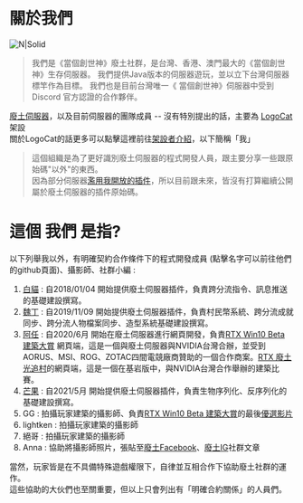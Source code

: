 # 關於我們
![N|Solid](https://www.mcfallout.net/uploads/7/7/9/4/77949402/1460258083.png)

> 我們是《當個創世神》廢土社群，是台灣、香港、澳門最大的《當個創世神》生存伺服器。
> 我們提供Java版本的伺服器遊玩，並以立下台灣伺服器標竿作為目標。
> 我們也是目前台灣唯一《 當個創世神》伺服器中受到 Discord 官方認證的合作夥伴。

[廢土伺服器]，以及目前伺服器的團隊成員 -- 沒有特別提出的話，主要為 [LogoCat] 架設  
關於LogoCat的話更多可以點擊這裡前往[架設者介紹]，以下簡稱「我」  

> 這個組織是為了更好識別廢土伺服器的程式開發人員，跟主要分享一些跟原始碼"以外"的東西。  
> 因為部分伺服器[濫用我開放的插件]，所以目前跟未來，皆沒有打算繼續公開屬於廢土伺服器的插件原始碼。
  
# 這個 我們 是指?

以下列舉我以外，有明確契約合作條件下的程式開發成員 (點擊名字可以前往他們的github頁面)、攝影師、社群小編 : 
1. [白貓] : 自2018/01/04 開始提供廢土伺服器插件，負責跨分流指令、訊息推送的基礎建設撰寫。
2. [魏丁] : 自2019/11/09 開始提供廢土伺服器插件，負責村民幣系統、跨分流成就同步、跨分流人物檔案同步、造型系統基礎建設撰寫。
3. [阿任] : 自2020/6月 開始在廢土伺服器進行網頁開發，負責[RTX Win10 Beta 建築大賞] 網頁端，這是一個與廢土伺服器與NVIDIA台灣合辦，並受到AORUS、MSI、ROG、ZOTAC四間電競廠商贊助的一個合作商案。[RTX 廢土光追村]的網頁端，這是一個在基岩版中，與NVIDIA台灣合作舉辦的建築比賽。
4. [芒果] : 自2021/5月 開始提供廢土伺服器插件，負責生物序列化、反序列化的基礎建設撰寫。
5. GG : 拍攝玩家建築的攝影師、負責[RTX Win10 Beta 建築大賞]的最後[優選影片]
5. lightken : 拍攝玩家建築的攝影師
5. 絕哥 : 拍攝玩家建築的攝影師
6. Anna : 協助將攝影師照片，張貼至[廢土Facebook]、[廢土IG]社群文章

當然，玩家皆是在不具備特殊遊戲權限下，自律並互相合作下協助廢土社群的運作。  
這些協助的大伙們也至關重要，但以上只會列出有「明確合約關係」的人員們。


[廢土IG]: <https://www.instagram.com/mcfallout.ig/>
[廢土Facebook]: <https://www.facebook.com/mcfallout.net>
[廢土伺服器]: <https://mcfallout.net>
[廢土Discord]: <https://discord-invite.mcfallout.workers.dev/>
[架設者介紹]: <https://www.mcfallout.net/plugins.html>
[Logocat]: <https://github.com/kuohsuanlo>
[白貓]: <https://github.com/OowhitecatoO>
[魏丁]: <https://github.com/WeiKing1021>
[阿任]: <https://github.com/haer0248>
[芒果]: <https://github.com/Cutiemango>
[RTX Win10 Beta 建築大賞]: <https://rtx.mcfallout.net/>
[優選影片]: <https://www.youtube.com/watch?v=bNpxCWdCgjk>
[RTX 廢土光追村]: <https://rtx-village.mcfallout.net/>
[濫用我開放的插件]: <https://forum.gamer.com.tw/Co.php?bsn=18673&sn=922122>

